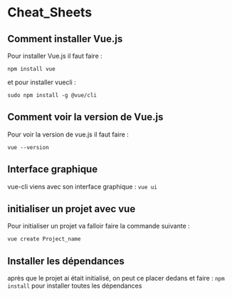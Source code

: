 # Cheat_Sheets

## Comment installer Vue.js

Pour installer Vue.js il faut faire : 
```
npm install vue
```

et pour installer vuecli : 
```
sudo npm install -g @vue/cli
```

## Comment voir la version de Vue.js

Pour voir la version de vue.js il faut faire :
```
vue --version
```

## Interface graphique 

vue-cli viens avec son interface graphique : `vue ui`

## initialiser un projet avec vue

Pour initialiser un projet va falloir faire la commande suivante  : 
```
vue create Project_name
```

## Installer les dépendances

après que le projet ai était initialisé, on peut ce placer dedans et faire : `npm install` pour installer toutes les dépendances